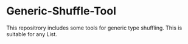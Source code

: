 # Generic-Shuffle-Tool
This repositrory includes some tools for generic type shuffling. This is suitable for any List.
